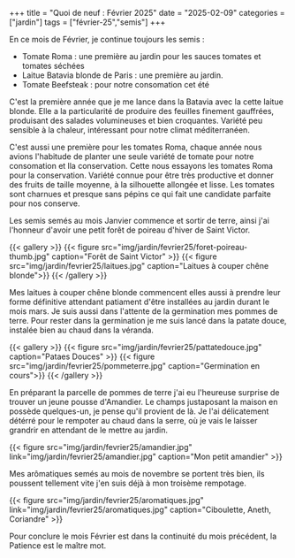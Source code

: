 +++
title = "Quoi de neuf : Février 2025"
date = "2025-02-09"
categories = ["jardin"]
tags = ["février-25","semis"]
+++

En ce mois de Février, je continue toujours les semis :<!--more-->
* Tomate Roma : une première au jardin pour les sauces tomates et tomates séchées
* Laitue Batavia blonde de Paris : une première au jardin.
* Tomate Beefsteak : pour notre consomation cet été

C'est la première année que je me lance dans la Batavia avec la cette laitue blonde. Elle a la particularité de produire des feuilles finement gauffrées, produisant des salades volumineuses et bien croquantes. Variété peu sensible à la chaleur, intéressant pour notre climat méditerranéen.

C'est aussi une première pour les tomates Roma, chaque année nous avions l'habitude de planter une seule variété de tomate pour notre consomation et lla conservation. Cette nous essayons les tomates Roma pour la conservation. Variété connue pour être très productive et donner des fruits de taille moyenne, à la silhouette allongée et lisse. Les tomates sont charnues et presque sans pépins ce qui fait une candidate parfaite pour nos conserve.

Les semis semés au mois Janvier commence et sortir de terre, ainsi j'ai l'honneur d'avoir une petit forêt de poireau d'hiver de Saint Victor. 

{{< gallery >}}
  {{< figure src="img/jardin/fevrier25/foret-poireau-thumb.jpg" caption="Forêt de Saint Victor" >}}
  {{< figure src="img/jardin/fevrier25/laitues.jpg" caption="Laitues à couper chêne blonde">}}
{{< /gallery >}}

Mes laitues à couper chêne blonde commencent elles aussi à prendre leur forme définitive attendant patiament d'être installées au jardin durant le mois mars. Je suis aussi dans l'attente de la germination mes pommes de terre. Pour rester dans la germination je me suis lancé dans la patate douce, instalée bien au chaud dans la véranda.

{{< gallery >}}
  {{< figure src="img/jardin/fevrier25/pattatedouce.jpg" caption="Pataes Douces" >}}
  {{< figure src="img/jardin/fevrier25/pommeterre.jpg" caption="Germination en cours">}}
{{< /gallery >}}

En préparant la parcelle de pommes de terre j'ai eu l'heureuse surprise de trouver un jeune pousse d'Amandier. Le champs justaposant la maison en possède quelques-un, je pense qu'il provient de là. Je l'ai délicatement détérré pour le rempoter au chaud dans la serre, où je vais le laisser grandrir en attendant de le mettre au jardin.

{{< figure src="img/jardin/fevrier25/amandier.jpg" link="img/jardin/fevrier25/amandier.jpg" caption="Mon petit amandier" >}}

Mes arômatiques semés au mois de novembre se portent très bien, ils poussent tellement vite j'en suis déjà à mon troisème rempotage.

{{< figure src="img/jardin/fevrier25/aromatiques.jpg" link="img/jardin/fevrier25/aromatiques.jpg" caption="Ciboulette, Aneth, Coriandre" >}}

Pour conclure le mois Février est dans la continuité du mois précédent, la Patience est le maître mot.



